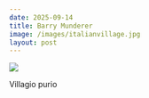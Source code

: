 ```yaml
---
date: 2025-09-14
title: Barry Munderer
image: /images/italianvillage.jpg
layout: post
---
```

![](/images/italianvillage.jpg)

Villagio purio